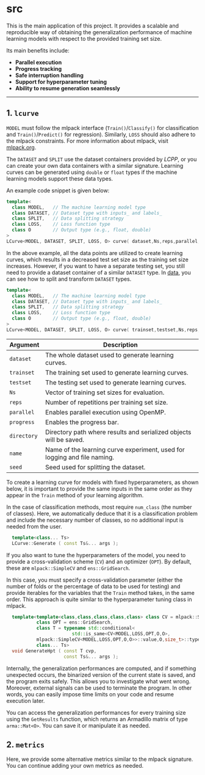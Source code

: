 # src

This is the main application of this project. It provides a scalable and reproducible way of obtaining the generalization performance of machine learning models with respect to the provided training set size.

Its main benefits include:  
- **Parallel execution**  
- **Progress tracking**  
- **Safe interruption handling**  
- **Support for hyperparameter tuning**  
- **Ability to resume generation seamlessly**  

---

## 1. `lcurve`

`MODEL` must follow the mlpack interface (`Train()`/`Classify()` for classification and `Train()`/`Predict()` for regression). Similarly, `LOSS` should also adhere to the mlpack constraints. For more information about mlpack, visit [mlpack.org](https://www.mlpack.org/).  

The `DATASET` and `SPLIT` use the dataset containers provided by *LCPP*, or you can create your own data containers with a similar signature. Learning curves can be generated using `double` or `float` types if the machine learning models support these data types.  

An example code snippet is given below:


```cpp
template<
  class MODEL,   // The machine learning model type
  class DATASET, // Dataset type with inputs_ and labels_
  class SPLIT,   // Data splitting strategy
  class LOSS,    // Loss function type
  class O        // Output type (e.g., float, double)
>
LCurve<MODEL, DATASET, SPLIT, LOSS, O> curve( dataset,Ns,reps,parallel,progres,dir,name,seed );
```

In the above example, all the data points are utilized to create learning curves, which results in a decreased test set size as the training set size increases. However, if you want to have a separate testing set, you still need to provide a dataset container of a similar `DATASET` type. In [data](docs/data.md), you can see how to split and transform `DATASET` types.

```cpp
template<
  class MODEL,   // The machine learning model type
  class DATASET, // Dataset type with inputs_ and labels_
  class SPLIT,   // Data splitting strategy
  class LOSS,    // Loss function type
  class O        // Output type (e.g., float, double)
>
LCurve<MODEL, DATASET, SPLIT, LOSS, O> curve( trainset,testset,Ns,reps,parallel,progres,dir,name, seed );
``` 


| Argument        | Description                                                                 |
|-----------------|-----------------------------------------------------------------------------|
| `dataset`       | The whole dataset used to generate learning curves.                         |
| `trainset`      | The training set used to generate learning curves.                          |
| `testset`       | The testing set used to generate learning curves.                           |
| `Ns`            | Vector of training set sizes for evaluation.                                |
| `reps`          | Number of repetitions per training set size.                                |
| `parallel`      | Enables parallel execution using OpenMP.                                    |
| `progress`      | Enables the progress bar.                                                   |
| `directory`     | Directory path where results and serialized objects will be saved.          |
| `name`          | Name of the learning curve experiment, used for logging and file naming.    |
| `seed`          | Seed used for splitting the dataset.                                        |

To create a learning curve for models with fixed hyperparameters, as shown below, it is important to provide the same inputs in the same order as they appear in the `Train` method of your learning algorithm.  

In the case of classification methods, most require `num_class` (the number of classes). Here, we automatically deduce that it is a classification problem and include the necessary number of classes, so no additional input is needed from the user.


```cpp
  template<class... Ts>
  LCurve::Generate ( const Ts&... args );
``` 

If you also want to tune the hyperparameters of the model, you need to provide a cross-validation scheme (`CV`) and an optimizer (`OPT`). By default, these are `mlpack::SimpleCV` and `ens::GridSearch`.  

In this case, you must specify a cross-validation parameter (either the number of folds or the percentage of data to be used for testing) and provide iterables for the variables that the `Train` method takes, in the same order. This approach is quite similar to the hyperparameter tuning class in mlpack.


```cpp
  template<template<class,class,class,class,class> class CV = mlpack::SimpleCV,
           class OPT = ens::GridSearch,
           class T = typename std::conditional<
                        std::is_same<CV<MODEL,LOSS,OPT,O,O>,
           mlpack::SimpleCV<MODEL,LOSS,OPT,O,O>>::value,O,size_t>::type,
           class... Ts>
  void GenerateHpt ( const T cvp,
                     const Ts&... args );
``` 

Internally, the generalization performances are computed, and if something unexpected occurs, the binarized version of the current state is saved, and the program exits safely. This allows you to investigate what went wrong. Moreover, external signals can be used to terminate the program. In other words, you can easily impose time limits on your code and resume execution later.

You can access the generalization performances for every training size using the `GetResults` function, which returns an Armadillo matrix of type `arma::Mat<O>`. You can save it or manipulate it as needed.

## 2. `metrics`

Here, we provide some alternative metrics similar to the mlpack signature. You can continue adding your own metrics as needed.


